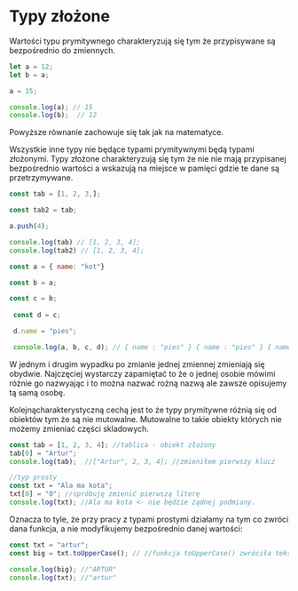 # Typy złożone

Wartości typu prymitywnego charakteryzują się tym że przypisywane są 
bezpośrednio do zmiennych. 

```js
let a = 12;
let b = a;

a = 15;

console.log(a); // 15
console.log(b);  // 12
```

Powyższe równanie zachowuje się tak jak na matematyce.

Wszystkie inne typy nie będące typami prymitywnymi będą typami złożonymi.
Typy złożone charakteryzują się tym że nie nie mają przypisanej bezpośrednio wartości a wskazują na miejsce w pamięci gdzie te dane są przetrzymywane.

```js
const tab = [1, 2, 3,];

const tab2 = tab;

a.push(4);

console.log(tab) // [1, 2, 3, 4];
console.log(tab2) // [1, 2, 3, 4];
```

```js
const a = { name: "kot"}

const b = a;

const c = b;
 
 const d = c;

 d.name = "pies";

 console.log(a, b, c, d); // { name : "pies" } { name : "pies" } { name : "pies" } { name : "pies" }
```

 W jednym i drugim wypadku po zmianie jednej zmiennej zmieniają się obydwie.
 Najczęciej wystarczy zapamiętać to że o jednej osobie mówimi różnie go nazwyając i to można nazwać rożną nazwą ale zawsze opisujemy tą samą osobę.

 Kolejnącharakterystyczną cechą jest to że typy prymitywne różnią się od obiektów tym że są nie mutowalne. Mutowalne to takie obiekty których nie możemy zmieniać części skladowych.

```js
const tab = [1, 2, 3, 4]; //tablica - obiekt złożony
tab[0] = "Artur";
console.log(tab);  //["Artur", 2, 3, 4]; //zmieniłem pierwszy klucz
```

```js
//typ prosty
const txt = "Ala ma kota";
txt[0] = "O"; //spróbuję zmienić pierwszą literę
console.log(txt); //Ala ma kota <- nie będzie żądnej podmiany.
```

Oznacza to tyle, że przy pracy z typami prostymi działamy na tym co zwróci dana funkcja, a nie modyfikujemy bezpośrednio danej wartości:

```js
const txt = "artur"; 
const big = txt.toUpperCase(); // //funkcja toUpperCase() zwróciła tekst pisany dużymi literami

console.log(big); //"ARTUR"
console.log(txt); //"artur"
```